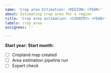```yaml
---
name: 'Crop area Estimation: <REGION> <YEAR>'
about: Estimating crop area for a region
title: 'Crop area estimation: <COUNTRY> <YEAR>'
labels: crop area
assignees: ''

---
```


**Start year:** 
**Start month:**

- [ ] Cropland map created
- [ ] Area estimation pipeline run
- [ ] Expert check
